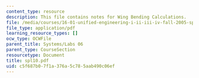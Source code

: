 ```yaml
---
content_type: resource
description: This file contains notes for Wing Bending Calculations.
file: /media/courses/16-01-unified-engineering-i-ii-iii-iv-fall-2005-spring-2006/c5f687b07f1a376a5c785aab490c06ef_spl10.pdf
file_type: application/pdf
learning_resource_types: []
ocw_type: OCWFile
parent_title: Systems/Labs 06
parent_type: CourseSection
resourcetype: Document
title: spl10.pdf
uid: c5f687b0-7f1a-376a-5c78-5aab490c06ef
---
```

